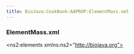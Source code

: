 ```yaml
---
title: BioJava:CookBook:AAPROP:ElementMass.xml
---
```


### ElementMass.xml

<xml>

<?xml version="1.0" encoding="UTF-8" standalone="yes"?>
<ns2:elements xmlns:ns2="http://biojava.org">

`   `<element mass="1.00794" atomicnumber="1" symbol="H" name="Hydrogen">  
`       `<isotope weight="1.00782503207" neutronsnum="1" name="Hydrogen"/>  
`       `<isotope weight="2.0141017778" neutronsnum="2" name="Deuterium"/>  
`       `<isotope weight="3.0160492777" neutronsnum="3" name="Tritium"/>  
`   `</element>  
`   `<element mass="4.002602" atomicnumber="2" symbol="He" name="Helium">  
`       `<isotope weight="3.0160293191" neutronsnum="3" name="Helium-3"/>  
`       `<isotope weight="4.00260325415" neutronsnum="4" name="Helium-4"/>  
`   `</element>  
`   `<element mass="6.941" atomicnumber="3" symbol="Li" name="Lithium">  
`       `<isotope weight="6.015122795" neutronsnum="6" name="Lithium-6"/>  
`       `<isotope weight="7.01600455" neutronsnum="7" name="Lithium-7"/>  
`   `</element>  
`   `<element mass="9.012182" atomicnumber="4" symbol="Be" name="Beryllium">  
`       `<isotope weight="9.0121822" neutronsnum="9" name="Beryllium-9"/>  
`   `</element>  
`   `<element mass="10.811" atomicnumber="5" symbol="B" name="Boron">  
`       `<isotope weight="10.012937" neutronsnum="10" name="Boron-10"/>  
`       `<isotope weight="11.0093054" neutronsnum="11" name="Boron-11"/>  
`   `</element>  
`   `<element mass="12.0107" atomicnumber="6" symbol="C" name="Carbon">  
`       `<isotope weight="12.0" neutronsnum="12" name="Carbon-12"/>  
`       `<isotope weight="13.0033548378" neutronsnum="13" name="Carbon-13"/>  
`       `<isotope weight="14.003241989" neutronsnum="14" name="Carbon-14"/>  
`   `</element>  
`   `<element mass="14.0067" atomicnumber="7" symbol="N" name="Nitrogen">  
`       `<isotope weight="14.0030740048" neutronsnum="14" name="Nitrogen-14"/>  
`       `<isotope weight="15.0001088982" neutronsnum="15" name="Nitrogen-15"/>  
`   `</element>  
`   `<element mass="15.9994" atomicnumber="8" symbol="O" name="Oxygen">  
`       `<isotope weight="15.99491461956" neutronsnum="16" name="Oxygen-16"/>  
`       `<isotope weight="16.9991317" neutronsnum="17" name="Oxygen-17"/>  
`       `<isotope weight="17.999161" neutronsnum="18" name="Oxygen-18"/>  
`   `</element>  
`   `<element mass="18.9984032" atomicnumber="9" symbol="F" name="Fluorine">  
`       `<isotope weight="18.99840322" neutronsnum="19" name="Fluorine-19"/>  
`   `</element>  
`   `<element mass="20.1797" atomicnumber="10" symbol="Ne" name="Neon">  
`       `<isotope weight="19.9924401754" neutronsnum="20" name="Neon-20"/>  
`       `<isotope weight="20.99384668" neutronsnum="21" name="Neon-21"/>  
`       `<isotope weight="21.991385114" neutronsnum="22" name="Neon-22"/>  
`   `</element>  
`   `<element mass="22.98976928" atomicnumber="11" symbol="Na" name="Sodium">  
`       `<isotope weight="22.9897692809" neutronsnum="23" name="Sodium-23"/>  
`   `</element>  
`   `<element mass="24.305" atomicnumber="12" symbol="Mg" name="Magnesium">  
`       `<isotope weight="23.9850417" neutronsnum="24" name="Magnesium-24"/>  
`       `<isotope weight="24.98583692" neutronsnum="25" name="Magnesium-25"/>  
`       `<isotope weight="25.982592929" neutronsnum="26" name="Magnesium-26"/>  
`   `</element>  
`   `<element mass="26.9815386" atomicnumber="13" symbol="Al" name="Aluminium">  
`       `<isotope weight="26.98153863" neutronsnum="27" name="Aluminium-27"/>  
`   `</element>  
`   `<element mass="28.0855" atomicnumber="14" symbol="Si" name="Silicon">  
`       `<isotope weight="27.9769265325" neutronsnum="28" name="Silicon-28"/>  
`       `<isotope weight="28.9764947" neutronsnum="29" name="Silicon-29"/>  
`       `<isotope weight="29.97377017" neutronsnum="30" name="Silicon-30"/>  
`   `</element>  
`   `<element mass="30.973762" atomicnumber="15" symbol="P" name="Phosphorus">  
`       `<isotope weight="30.97376163" neutronsnum="31" name="Phosphorus-31"/>  
`   `</element>  
`   `<element mass="32.065" atomicnumber="16" symbol="S" name="Sulfur">  
`       `<isotope weight="31.972071" neutronsnum="32" name="Sulfur-32"/>  
`       `<isotope weight="32.97145876" neutronsnum="33" name="Sulfur-33"/>  
`       `<isotope weight="33.9678669" neutronsnum="34" name="Sulfur-34"/>  
`       `<isotope weight="35.96708076" neutronsnum="36" name="Sulfur-36"/>  
`   `</element>  
`   `<element mass="35.453" atomicnumber="17" symbol="Cl" name="Chlorine">  
`       `<isotope weight="34.96885268" neutronsnum="35" name="Chlorine-35"/>  
`       `<isotope weight="36.96590259" neutronsnum="37" name="Chlorine-37"/>  
`   `</element>  
`   `<element mass="39.948" atomicnumber="18" symbol="Ar" name="Argon">  
`       `<isotope weight="35.967545106" neutronsnum="36" name="Argon-36"/>  
`       `<isotope weight="37.9627324" neutronsnum="38" name="Argon-38"/>  
`       `<isotope weight="39.9623831225" neutronsnum="40" name="Argon-40"/>  
`   `</element>  
`   `<element mass="39.0983" atomicnumber="19" symbol="K" name="Potassium">  
`       `<isotope weight="38.96370668" neutronsnum="39" name="Potassium-39"/>  
`       `<isotope weight="39.96399848" neutronsnum="40" name="Potassium-40"/>  
`       `<isotope weight="40.96182576" neutronsnum="41" name="Potassium-41"/>  
`   `</element>  
`   `<element mass="40.078" atomicnumber="20" symbol="Ca" name="Calcium">  
`       `<isotope weight="39.96259098" neutronsnum="40" name="Calcium-40"/>  
`       `<isotope weight="41.95861801" neutronsnum="42" name="Calcium-42"/>  
`       `<isotope weight="42.9587666" neutronsnum="43" name="Calcium-43"/>  
`       `<isotope weight="43.9554818" neutronsnum="44" name="Calcium-44"/>  
`       `<isotope weight="45.9536926" neutronsnum="46" name="Calcium-46"/>  
`       `<isotope weight="47.952534" neutronsnum="48" name="Calcium-48"/>  
`   `</element>  
`   `<element mass="44.955912" atomicnumber="21" symbol="Sc" name="Scandium">  
`       `<isotope weight="44.9559119" neutronsnum="45" name="Scandium-45"/>  
`   `</element>  
`   `<element mass="47.867" atomicnumber="22" symbol="Ti" name="Titanium">  
`       `<isotope weight="45.9526316" neutronsnum="46" name="Titanium-46"/>  
`       `<isotope weight="46.9517631" neutronsnum="47" name="Titanium-47"/>  
`       `<isotope weight="47.9479463" neutronsnum="48" name="Titanium-48"/>  
`       `<isotope weight="48.94787" neutronsnum="49" name="Titanium-49"/>  
`       `<isotope weight="49.9447912" neutronsnum="50" name="Titanium-50"/>  
`   `</element>  
`   `<element mass="50.9415" atomicnumber="23" symbol="V" name="Vanadium">  
`       `<isotope weight="49.9471585" neutronsnum="50" name="Vanadium-50"/>  
`       `<isotope weight="50.9439595" neutronsnum="51" name="Vanadium-51"/>  
`   `</element>  
`   `<element mass="51.9961" atomicnumber="24" symbol="Cr" name="Chromium">  
`       `<isotope weight="49.9460442" neutronsnum="50" name="Chromium-50"/>  
`       `<isotope weight="51.9405075" neutronsnum="52" name="Chromium-52"/>  
`       `<isotope weight="52.9406494" neutronsnum="53" name="Chromium-53"/>  
`       `<isotope weight="53.9388804" neutronsnum="54" name="Chromium-54"/>  
`   `</element>  
`   `<element mass="54.938045" atomicnumber="25" symbol="Mn" name="Manganese">  
`       `<isotope weight="54.9380451" neutronsnum="55" name="Manganese-55"/>  
`   `</element>  
`   `<element mass="55.845" atomicnumber="26" symbol="Fe" name="Iron">  
`       `<isotope weight="53.9396105" neutronsnum="54" name="Iron-54"/>  
`       `<isotope weight="55.9349375" neutronsnum="56" name="Iron-56"/>  
`       `<isotope weight="56.935394" neutronsnum="57" name="Iron-57"/>  
`       `<isotope weight="57.9332756" neutronsnum="58" name="Iron-58"/>  
`   `</element>  
`   `<element mass="58.933195" atomicnumber="27" symbol="Co" name="Cobalt">  
`       `<isotope weight="58.933195" neutronsnum="59" name="Cobalt-59"/>  
`   `</element>  
`   `<element mass="58.6934" atomicnumber="28" symbol="Ni" name="Nickel">  
`       `<isotope weight="57.9353429" neutronsnum="58" name="Nickel-58"/>  
`       `<isotope weight="59.9307864" neutronsnum="60" name="Nickel-60"/>  
`       `<isotope weight="60.931056" neutronsnum="61" name="Nickel-61"/>  
`       `<isotope weight="61.9283451" neutronsnum="62" name="Nickel-62"/>  
`       `<isotope weight="63.927966" neutronsnum="64" name="Nickel-64"/>  
`   `</element>  
`   `<element mass="63.546" atomicnumber="29" symbol="Cu" name="Copper">  
`       `<isotope weight="62.9295975" neutronsnum="63" name="Copper-63"/>  
`       `<isotope weight="64.9277895" neutronsnum="65" name="Copper-65"/>  
`   `</element>  
`   `<element mass="65.38" atomicnumber="30" symbol="Zn" name="Zinc">  
`       `<isotope weight="63.9291422" neutronsnum="64" name="Zinc-64"/>  
`       `<isotope weight="65.9260334" neutronsnum="66" name="Zinc-66"/>  
`       `<isotope weight="66.9271273" neutronsnum="67" name="Zinc-67"/>  
`       `<isotope weight="67.9248442" neutronsnum="68" name="Zinc-68"/>  
`       `<isotope weight="69.9253193" neutronsnum="70" name="Zinc-70"/>  
`   `</element>  
`   `<element mass="69.723" atomicnumber="31" symbol="Ga" name="Gallium">  
`       `<isotope weight="68.9255736" neutronsnum="69" name="Gallium-69"/>  
`       `<isotope weight="70.9247013" neutronsnum="71" name="Gallium-71"/>  
`   `</element>  
`   `<element mass="72.64" atomicnumber="32" symbol="Ge" name="Germanium">  
`       `<isotope weight="69.9242474" neutronsnum="70" name="Germanium-70"/>  
`       `<isotope weight="71.9220758" neutronsnum="72" name="Germanium-72"/>  
`       `<isotope weight="72.9234589" neutronsnum="73" name="Germanium-73"/>  
`       `<isotope weight="73.9211778" neutronsnum="74" name="Germanium-74"/>  
`       `<isotope weight="75.9214026" neutronsnum="76" name="Germanium-76"/>  
`   `</element>  
`   `<element mass="74.9216" atomicnumber="33" symbol="As" name="Arsenic">  
`       `<isotope weight="74.9215965" neutronsnum="75" name="Arsenic-75"/>  
`   `</element>  
`   `<element mass="78.96" atomicnumber="34" symbol="Se" name="Selenium">  
`       `<isotope weight="73.9224764" neutronsnum="74" name="Selenium-74"/>  
`       `<isotope weight="75.9192136" neutronsnum="76" name="Selenium-76"/>  
`       `<isotope weight="76.919914" neutronsnum="77" name="Selenium-77"/>  
`       `<isotope weight="77.9173091" neutronsnum="78" name="Selenium-78"/>  
`       `<isotope weight="79.9165213" neutronsnum="80" name="Selenium-80"/>  
`       `<isotope weight="81.9166994" neutronsnum="82" name="Selenium-82"/>  
`   `</element>  
`   `<element mass="79.904" atomicnumber="35" symbol="Br" name="Bromine">  
`       `<isotope weight="78.9183371" neutronsnum="79" name="Bromine-79"/>  
`       `<isotope weight="80.9162906" neutronsnum="81" name="Bromine-81"/>  
`   `</element>  
`   `<element mass="83.798" atomicnumber="36" symbol="Kr" name="Krypton">  
`       `<isotope weight="77.9203648" neutronsnum="78" name="Krypton-78"/>  
`       `<isotope weight="79.916379" neutronsnum="80" name="Krypton-80"/>  
`       `<isotope weight="81.9134836" neutronsnum="82" name="Krypton-82"/>  
`       `<isotope weight="82.914136" neutronsnum="83" name="Krypton-83"/>  
`       `<isotope weight="83.911507" neutronsnum="84" name="Krypton-84"/>  
`       `<isotope weight="85.91061073" neutronsnum="86" name="Krypton-86"/>  
`   `</element>  
`   `<element mass="85.4678" atomicnumber="37" symbol="Rb" name="Rubidium">  
`       `<isotope weight="84.911789738" neutronsnum="85" name="Rubidium-85"/>  
`       `<isotope weight="86.909180527" neutronsnum="87" name="Rubidium-87"/>  
`   `</element>  
`   `<element mass="87.62" atomicnumber="38" symbol="Sr" name="Strontium">  
`       `<isotope weight="83.913425" neutronsnum="84" name="Strontium-84"/>  
`       `<isotope weight="85.9092602" neutronsnum="86" name="Strontium-86"/>  
`       `<isotope weight="86.9088771" neutronsnum="87" name="Strontium-87"/>  
`       `<isotope weight="87.9056121" neutronsnum="88" name="Strontium-88"/>  
`   `</element>  
`   `<element mass="88.90585" atomicnumber="39" symbol="Y" name="Yttrium">  
`       `<isotope weight="88.9058483" neutronsnum="89" name="Yttrium-89"/>  
`   `</element>  
`   `<element mass="91.224" atomicnumber="40" symbol="Zr" name="Zirconium">  
`       `<isotope weight="89.9047044" neutronsnum="90" name="Zirconium-90"/>  
`       `<isotope weight="90.9056458" neutronsnum="91" name="Zirconium-91"/>  
`       `<isotope weight="91.9050408" neutronsnum="92" name="Zirconium-92"/>  
`       `<isotope weight="93.9063152" neutronsnum="94" name="Zirconium-94"/>  
`       `<isotope weight="95.9082734" neutronsnum="96" name="Zirconium-96"/>  
`   `</element>  
`   `<element mass="92.90638" atomicnumber="41" symbol="Nb" name="Niobium">  
`       `<isotope weight="92.9063781" neutronsnum="93" name="Niobium-93"/>  
`   `</element>  
`   `<element mass="95.96" atomicnumber="42" symbol="Mo" name="Molybdenum">  
`       `<isotope weight="91.906811" neutronsnum="92" name="Molybdenum-92"/>  
`       `<isotope weight="93.9050883" neutronsnum="94" name="Molybdenum-94"/>  
`       `<isotope weight="94.9058421" neutronsnum="95" name="Molybdenum-95"/>  
`       `<isotope weight="95.9046795" neutronsnum="96" name="Molybdenum-96"/>  
`       `<isotope weight="96.9060215" neutronsnum="97" name="Molybdenum-97"/>  
`       `<isotope weight="97.9054082" neutronsnum="98" name="Molybdenum-98"/>  
`       `<isotope weight="99.907477" neutronsnum="100" name="Molybdenum-100"/>  
`   `</element>  
`   `<element mass="98.0" atomicnumber="43" symbol="Tc" name="Technetium">  
`       `<isotope weight="96.906365" neutronsnum="97" name="Technetium-97"/>  
`       `<isotope weight="97.907216" neutronsnum="98" name="Technetium-98"/>  
`       `<isotope weight="98.9062547" neutronsnum="99" name="Technetium-99"/>  
`   `</element>  
`   `<element mass="101.07" atomicnumber="44" symbol="Ru" name="Ruthenium">  
`       `<isotope weight="95.907598" neutronsnum="96" name="Ruthenium-96"/>  
`       `<isotope weight="97.905287" neutronsnum="98" name="Ruthenium-98"/>  
`       `<isotope weight="98.9059393" neutronsnum="99" name="Ruthenium-99"/>  
`       `<isotope weight="99.9042195" neutronsnum="100" name="Ruthenium-100"/>  
`       `<isotope weight="100.9055821" neutronsnum="101" name="Ruthenium-101"/>  
`       `<isotope weight="101.9043493" neutronsnum="102" name="Ruthenium-102"/>  
`       `<isotope weight="103.905433" neutronsnum="104" name="Ruthenium-104"/>  
`   `</element>  
`   `<element mass="102.9055" atomicnumber="45" symbol="Rh" name="Rhodium">  
`       `<isotope weight="102.905504" neutronsnum="103" name="Rhodium-103"/>  
`   `</element>  
`   `<element mass="106.42" atomicnumber="46" symbol="Pd" name="Palladium">  
`       `<isotope weight="101.905609" neutronsnum="102" name="Palladium-102"/>  
`       `<isotope weight="103.904036" neutronsnum="104" name="Palladium-104"/>  
`       `<isotope weight="104.905085" neutronsnum="105" name="Palladium-105"/>  
`       `<isotope weight="105.903486" neutronsnum="106" name="Palladium-106"/>  
`       `<isotope weight="107.903892" neutronsnum="108" name="Palladium-108"/>  
`       `<isotope weight="109.905153" neutronsnum="110" name="Palladium-110"/>  
`   `</element>  
`   `<element mass="107.8682" atomicnumber="47" symbol="Ag" name="Silver">  
`       `<isotope weight="106.905097" neutronsnum="107" name="Silver-107"/>  
`       `<isotope weight="108.904752" neutronsnum="109" name="Silver-109"/>  
`   `</element>  
`   `<element mass="112.411" atomicnumber="48" symbol="Cd" name="Cadmium">  
`       `<isotope weight="105.906459" neutronsnum="106" name="Cadmium-106"/>  
`       `<isotope weight="107.904184" neutronsnum="108" name="Cadmium-108"/>  
`       `<isotope weight="109.9030021" neutronsnum="110" name="Cadmium-110"/>  
`       `<isotope weight="110.9041781" neutronsnum="111" name="Cadmium-111"/>  
`       `<isotope weight="111.9027578" neutronsnum="112" name="Cadmium-112"/>  
`       `<isotope weight="112.9044017" neutronsnum="113" name="Cadmium-113"/>  
`       `<isotope weight="113.9033585" neutronsnum="114" name="Cadmium-114"/>  
`       `<isotope weight="115.904756" neutronsnum="116" name="Cadmium-116"/>  
`   `</element>  
`   `<element mass="114.818" atomicnumber="49" symbol="In" name="Indium">  
`       `<isotope weight="112.904058" neutronsnum="113" name="Indium-113"/>  
`       `<isotope weight="114.903878" neutronsnum="115" name="Indium-115"/>  
`   `</element>  
`   `<element mass="118.71" atomicnumber="50" symbol="Sn" name="Tin">  
`       `<isotope weight="111.904818" neutronsnum="112" name="Tin-112"/>  
`       `<isotope weight="113.902779" neutronsnum="114" name="Tin-114"/>  
`       `<isotope weight="114.903342" neutronsnum="115" name="Tin-115"/>  
`       `<isotope weight="115.901741" neutronsnum="116" name="Tin-116"/>  
`       `<isotope weight="116.902952" neutronsnum="117" name="Tin-117"/>  
`       `<isotope weight="117.901603" neutronsnum="118" name="Tin-118"/>  
`       `<isotope weight="118.903308" neutronsnum="119" name="Tin-119"/>  
`       `<isotope weight="119.9021947" neutronsnum="120" name="Tin-120"/>  
`       `<isotope weight="121.903439" neutronsnum="122" name="Tin-122"/>  
`       `<isotope weight="123.9052739" neutronsnum="124" name="Tin-124"/>  
`   `</element>  
`   `<element mass="121.76" atomicnumber="51" symbol="Sb" name="Antimony">  
`       `<isotope weight="120.9038157" neutronsnum="121" name="Antimony-121"/>  
`       `<isotope weight="122.904214" neutronsnum="123" name="Antimony-123"/>  
`   `</element>  
`   `<element mass="127.6" atomicnumber="52" symbol="Te" name="Tellurium">  
`       `<isotope weight="119.90402" neutronsnum="120" name="Tellurium-120"/>  
`       `<isotope weight="121.9030439" neutronsnum="122" name="Tellurium-122"/>  
`       `<isotope weight="122.90427" neutronsnum="123" name="Tellurium-123"/>  
`       `<isotope weight="123.9028179" neutronsnum="124" name="Tellurium-124"/>  
`       `<isotope weight="124.9044307" neutronsnum="125" name="Tellurium-125"/>  
`       `<isotope weight="125.9033117" neutronsnum="126" name="Tellurium-126"/>  
`       `<isotope weight="127.9044631" neutronsnum="128" name="Tellurium-128"/>  
`       `<isotope weight="129.9062244" neutronsnum="130" name="Tellurium-130"/>  
`   `</element>  
`   `<element mass="126.90447" atomicnumber="53" symbol="I" name="Iodine">  
`       `<isotope weight="126.904473" neutronsnum="127" name="Iodine-127"/>  
`   `</element>  
`   `<element mass="131.293" atomicnumber="54" symbol="Xe" name="Xenon">  
`       `<isotope weight="123.905893" neutronsnum="124" name="Xenon-124"/>  
`       `<isotope weight="125.904274" neutronsnum="126" name="Xenon-126"/>  
`       `<isotope weight="127.9035313" neutronsnum="128" name="Xenon-128"/>  
`       `<isotope weight="128.9047794" neutronsnum="129" name="Xenon-129"/>  
`       `<isotope weight="129.903508" neutronsnum="130" name="Xenon-130"/>  
`       `<isotope weight="130.9050824" neutronsnum="131" name="Xenon-131"/>  
`       `<isotope weight="131.9041535" neutronsnum="132" name="Xenon-132"/>  
`       `<isotope weight="133.9053945" neutronsnum="134" name="Xenon-134"/>  
`       `<isotope weight="135.907219" neutronsnum="136" name="Xenon-136"/>  
`   `</element>  
`   `<element mass="132.9054519" atomicnumber="55" symbol="Cs" name="Caesium">  
`       `<isotope weight="132.905451933" neutronsnum="133" name="Caesium-133"/>  
`   `</element>  
`   `<element mass="137.327" atomicnumber="56" symbol="Ba" name="Barium">  
`       `<isotope weight="129.9063208" neutronsnum="130" name="Barium-130"/>  
`       `<isotope weight="131.9050613" neutronsnum="132" name="Barium-132"/>  
`       `<isotope weight="133.9045084" neutronsnum="134" name="Barium-134"/>  
`       `<isotope weight="134.9056886" neutronsnum="135" name="Barium-135"/>  
`       `<isotope weight="135.9045759" neutronsnum="136" name="Barium-136"/>  
`       `<isotope weight="136.9058274" neutronsnum="137" name="Barium-137"/>  
`       `<isotope weight="137.9052472" neutronsnum="138" name="Barium-138"/>  
`   `</element>  
`   `<element mass="138.90547" atomicnumber="57" symbol="La" name="Lanthanum">  
`       `<isotope weight="137.907112" neutronsnum="138" name="Lanthanum-138"/>  
`       `<isotope weight="138.9063533" neutronsnum="139" name="Lanthanum-139"/>  
`   `</element>  
`   `<element mass="140.116" atomicnumber="58" symbol="Ce" name="Cerium">  
`       `<isotope weight="135.907172" neutronsnum="136" name="Cerium-136"/>  
`       `<isotope weight="137.905991" neutronsnum="138" name="Cerium-138"/>  
`       `<isotope weight="139.9054387" neutronsnum="140" name="Cerium-140"/>  
`       `<isotope weight="141.909244" neutronsnum="142" name="Cerium-142"/>  
`   `</element>  
`   `<element mass="140.90765" atomicnumber="59" symbol="Pr" name="Praseodymium">  
`       `<isotope weight="140.9076528" neutronsnum="141" name="Praseodymium-141"/>  
`   `</element>  
`   `<element mass="144.242" atomicnumber="60" symbol="Nd" name="Neodymium">  
`       `<isotope weight="141.9077233" neutronsnum="142" name="Neodymium-142"/>  
`       `<isotope weight="142.9098143" neutronsnum="143" name="Neodymium-143"/>  
`       `<isotope weight="143.9100873" neutronsnum="144" name="Neodymium-144"/>  
`       `<isotope weight="144.9125736" neutronsnum="145" name="Neodymium-145"/>  
`       `<isotope weight="145.9131169" neutronsnum="146" name="Neodymium-146"/>  
`       `<isotope weight="147.916893" neutronsnum="148" name="Neodymium-148"/>  
`       `<isotope weight="149.920891" neutronsnum="150" name="Neodymium-150"/>  
`   `</element>  
`   `<element mass="145.0" atomicnumber="61" symbol="Pm" name="Promethium">  
`       `<isotope weight="144.912749" neutronsnum="145" name="Promethium-145"/>  
`       `<isotope weight="146.9151385" neutronsnum="147" name="Promethium-147"/>  
`   `</element>  
`   `<element mass="150.36" atomicnumber="62" symbol="Sm" name="Samarium">  
`       `<isotope weight="143.911999" neutronsnum="144" name="Samarium-144"/>  
`       `<isotope weight="146.9148979" neutronsnum="147" name="Samarium-147"/>  
`       `<isotope weight="147.9148227" neutronsnum="148" name="Samarium-148"/>  
`       `<isotope weight="148.9171847" neutronsnum="149" name="Samarium-149"/>  
`       `<isotope weight="149.9172755" neutronsnum="150" name="Samarium-150"/>  
`       `<isotope weight="151.9197324" neutronsnum="152" name="Samarium-152"/>  
`       `<isotope weight="153.9222093" neutronsnum="154" name="Samarium-154"/>  
`   `</element>  
`   `<element mass="151.964" atomicnumber="63" symbol="Eu" name="Europium">  
`       `<isotope weight="150.9198502" neutronsnum="151" name="Europium-151"/>  
`       `<isotope weight="152.9212303" neutronsnum="153" name="Europium-153"/>  
`   `</element>  
`   `<element mass="157.25" atomicnumber="64" symbol="Gd" name="Gadolinium">  
`       `<isotope weight="151.919791" neutronsnum="152" name="Gadolinium-152"/>  
`       `<isotope weight="153.9208656" neutronsnum="154" name="Gadolinium-154"/>  
`       `<isotope weight="154.922622" neutronsnum="155" name="Gadolinium-155"/>  
`       `<isotope weight="155.9221227" neutronsnum="156" name="Gadolinium-156"/>  
`       `<isotope weight="156.9239601" neutronsnum="157" name="Gadolinium-157"/>  
`       `<isotope weight="157.9241039" neutronsnum="158" name="Gadolinium-158"/>  
`       `<isotope weight="159.9270541" neutronsnum="160" name="Gadolinium-160"/>  
`   `</element>  
`   `<element mass="158.92535" atomicnumber="65" symbol="Tb" name="Terbium">  
`       `<isotope weight="158.9253468" neutronsnum="159" name="Terbium-159"/>  
`   `</element>  
`   `<element mass="162.5" atomicnumber="66" symbol="Dy" name="Dysprosium">  
`       `<isotope weight="155.924283" neutronsnum="156" name="Dysprosium-156"/>  
`       `<isotope weight="157.924409" neutronsnum="158" name="Dysprosium-158"/>  
`       `<isotope weight="159.9251975" neutronsnum="160" name="Dysprosium-160"/>  
`       `<isotope weight="160.9269334" neutronsnum="161" name="Dysprosium-161"/>  
`       `<isotope weight="161.9267984" neutronsnum="162" name="Dysprosium-162"/>  
`       `<isotope weight="162.9287312" neutronsnum="163" name="Dysprosium-163"/>  
`       `<isotope weight="163.9291748" neutronsnum="164" name="Dysprosium-164"/>  
`   `</element>  
`   `<element mass="164.93032" atomicnumber="67" symbol="Ho" name="Holmium">  
`       `<isotope weight="164.9303221" neutronsnum="165" name="Holmium-165"/>  
`   `</element>  
`   `<element mass="167.259" atomicnumber="68" symbol="Er" name="Erbium">  
`       `<isotope weight="161.928778" neutronsnum="162" name="Erbium-162"/>  
`       `<isotope weight="163.9292" neutronsnum="164" name="Erbium-164"/>  
`       `<isotope weight="165.9302931" neutronsnum="166" name="Erbium-166"/>  
`       `<isotope weight="166.9320482" neutronsnum="167" name="Erbium-167"/>  
`       `<isotope weight="167.9323702" neutronsnum="168" name="Erbium-168"/>  
`       `<isotope weight="169.9354643" neutronsnum="170" name="Erbium-170"/>  
`   `</element>  
`   `<element mass="168.93421" atomicnumber="69" symbol="Tm" name="Thulium">  
`       `<isotope weight="168.9342133" neutronsnum="169" name="Thulium-169"/>  
`   `</element>  
`   `<element mass="173.054" atomicnumber="70" symbol="Yb" name="Ytterbium">  
`       `<isotope weight="167.933897" neutronsnum="168" name="Ytterbium-168"/>  
`       `<isotope weight="169.9347618" neutronsnum="170" name="Ytterbium-170"/>  
`       `<isotope weight="170.9363258" neutronsnum="171" name="Ytterbium-171"/>  
`       `<isotope weight="171.9363815" neutronsnum="172" name="Ytterbium-172"/>  
`       `<isotope weight="172.9382108" neutronsnum="173" name="Ytterbium-173"/>  
`       `<isotope weight="173.9388621" neutronsnum="174" name="Ytterbium-174"/>  
`       `<isotope weight="175.9425717" neutronsnum="176" name="Ytterbium-176"/>  
`   `</element>  
`   `<element mass="174.9668" atomicnumber="71" symbol="Lu" name="Lutetium">  
`       `<isotope weight="174.9407718" neutronsnum="175" name="Lutetium-175"/>  
`       `<isotope weight="175.9426863" neutronsnum="176" name="Lutetium-176"/>  
`   `</element>  
`   `<element mass="178.49" atomicnumber="72" symbol="Hf" name="Hafnium">  
`       `<isotope weight="173.940046" neutronsnum="174" name="Hafnium-174"/>  
`       `<isotope weight="175.9414086" neutronsnum="176" name="Hafnium-176"/>  
`       `<isotope weight="176.9432207" neutronsnum="177" name="Hafnium-177"/>  
`       `<isotope weight="177.9436988" neutronsnum="178" name="Hafnium-178"/>  
`       `<isotope weight="178.9458161" neutronsnum="179" name="Hafnium-179"/>  
`       `<isotope weight="179.94655" neutronsnum="180" name="Hafnium-180"/>  
`   `</element>  
`   `<element mass="180.94788" atomicnumber="73" symbol="Ta" name="Tantalum">  
`       `<isotope weight="179.9474648" neutronsnum="180" name="Tantalum-180"/>  
`       `<isotope weight="180.9479958" neutronsnum="181" name="Tantalum-181"/>  
`   `</element>  
`   `<element mass="183.84" atomicnumber="74" symbol="W" name="Tungsten">  
`       `<isotope weight="179.946704" neutronsnum="180" name="Tungsten-180"/>  
`       `<isotope weight="181.9482042" neutronsnum="182" name="Tungsten-182"/>  
`       `<isotope weight="182.950223" neutronsnum="183" name="Tungsten-183"/>  
`       `<isotope weight="183.9509312" neutronsnum="184" name="Tungsten-184"/>  
`       `<isotope weight="185.9543641" neutronsnum="186" name="Tungsten-186"/>  
`   `</element>  
`   `<element mass="186.207" atomicnumber="75" symbol="Re" name="Rhenium">  
`       `<isotope weight="184.952955" neutronsnum="185" name="Rhenium-185"/>  
`       `<isotope weight="186.9557531" neutronsnum="187" name="Rhenium-187"/>  
`   `</element>  
`   `<element mass="190.23" atomicnumber="76" symbol="Os" name="Osmium">  
`       `<isotope weight="183.9524891" neutronsnum="184" name="Osmium-184"/>  
`       `<isotope weight="185.9538382" neutronsnum="186" name="Osmium-186"/>  
`       `<isotope weight="186.9557505" neutronsnum="187" name="Osmium-187"/>  
`       `<isotope weight="187.9558382" neutronsnum="188" name="Osmium-188"/>  
`       `<isotope weight="188.9581475" neutronsnum="189" name="Osmium-189"/>  
`       `<isotope weight="189.958447" neutronsnum="190" name="Osmium-190"/>  
`       `<isotope weight="191.9614807" neutronsnum="192" name="Osmium-192"/>  
`   `</element>  
`   `<element mass="192.217" atomicnumber="77" symbol="Ir" name="Iridium">  
`       `<isotope weight="190.960594" neutronsnum="191" name="Iridium-191"/>  
`       `<isotope weight="192.9629264" neutronsnum="193" name="Iridium-193"/>  
`   `</element>  
`   `<element mass="195.084" atomicnumber="78" symbol="Pt" name="Platinum">  
`       `<isotope weight="189.959932" neutronsnum="190" name="Platinum-190"/>  
`       `<isotope weight="191.961038" neutronsnum="192" name="Platinum-192"/>  
`       `<isotope weight="193.9626803" neutronsnum="194" name="Platinum-194"/>  
`       `<isotope weight="194.9647911" neutronsnum="195" name="Platinum-195"/>  
`       `<isotope weight="195.9649515" neutronsnum="196" name="Platinum-196"/>  
`       `<isotope weight="197.967893" neutronsnum="198" name="Platinum-198"/>  
`   `</element>  
`   `<element mass="196.966569" atomicnumber="79" symbol="Au" name="Gold">  
`       `<isotope weight="196.9665687" neutronsnum="197" name="Gold-197"/>  
`   `</element>  
`   `<element mass="200.59" atomicnumber="80" symbol="Hg" name="Mercury">  
`       `<isotope weight="195.965833" neutronsnum="196" name="Mercury-196"/>  
`       `<isotope weight="197.966769" neutronsnum="198" name="Mercury-198"/>  
`       `<isotope weight="198.9682799" neutronsnum="199" name="Mercury-199"/>  
`       `<isotope weight="199.968326" neutronsnum="200" name="Mercury-200"/>  
`       `<isotope weight="200.9703023" neutronsnum="201" name="Mercury-201"/>  
`       `<isotope weight="201.970643" neutronsnum="202" name="Mercury-202"/>  
`       `<isotope weight="203.9734939" neutronsnum="204" name="Mercury-204"/>  
`   `</element>  
`   `<element mass="204.3833" atomicnumber="81" symbol="Tl" name="Thallium">  
`       `<isotope weight="202.9723442" neutronsnum="203" name="Thallium-203"/>  
`       `<isotope weight="204.9744275" neutronsnum="205" name="Thallium-205"/>  
`   `</element>  
`   `<element mass="207.2" atomicnumber="82" symbol="Pb" name="Lead">  
`       `<isotope weight="203.9730436" neutronsnum="204" name="Lead-204"/>  
`       `<isotope weight="205.9744653" neutronsnum="206" name="Lead-206"/>  
`       `<isotope weight="206.9758969" neutronsnum="207" name="Lead-207"/>  
`       `<isotope weight="207.9766521" neutronsnum="208" name="Lead-208"/>  
`   `</element>

</ns2:elements> </xml>
